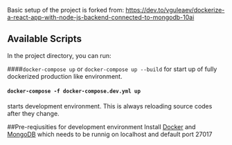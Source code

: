Basic setup of the project is forked from: https://dev.to/vguleaev/dockerize-a-react-app-with-node-js-backend-connected-to-mongodb-10ai

## Available Scripts
In the project directory, you can run:

####`docker-compose up` or `docker-compose up --build`
for start up of fully dockerized production like environment.


#### `docker-compose -f docker-compose.dev.yml up`
starts development environment. This is always reloading source codes after they change.

##Pre-reqiusities for development environment
Install [Docker](https://www.docker.com/) and [MongoDB](https://www.mongodb.com/dr/fastdl.mongodb.org/win32/mongodb-win32-x86_64-2008plus-ssl-4.0.10-signed.msi/download) which needs to be runnig on localhost and default port 27017
